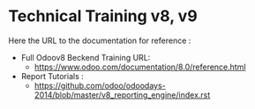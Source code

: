 Technical Training v8, v9
==========
Here the URL to the documentation for reference :
- Full Odoov8 Beckend Training URL:
   * https://www.odoo.com/documentation/8.0/reference.html
- Report Tutorials : 
   * https://github.com/odoo/odoodays-2014/blob/master/v8_reporting_engine/index.rst
